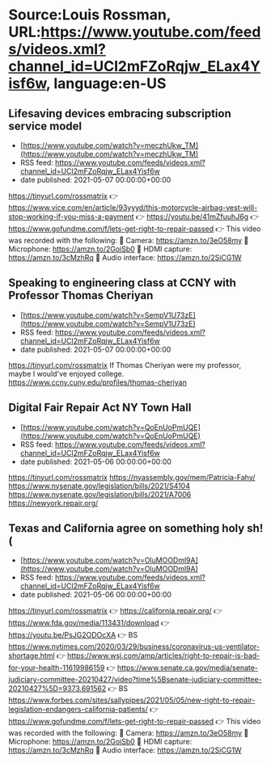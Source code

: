 # Source:Louis Rossman, URL:https://www.youtube.com/feeds/videos.xml?channel_id=UCl2mFZoRqjw_ELax4Yisf6w, language:en-US

## Lifesaving devices embracing subscription service model
 - [https://www.youtube.com/watch?v=meczhUkw_TM](https://www.youtube.com/watch?v=meczhUkw_TM)
 - RSS feed: https://www.youtube.com/feeds/videos.xml?channel_id=UCl2mFZoRqjw_ELax4Yisf6w
 - date published: 2021-05-07 00:00:00+00:00

https://tinyurl.com/rossmatrix
👉 https://www.vice.com/en/article/93yyyd/this-motorcycle-airbag-vest-will-stop-working-if-you-miss-a-payment
👉 https://youtu.be/41mZfuuhJ6g 
👉 https://www.gofundme.com/f/lets-get-right-to-repair-passed
👉 This video was recorded with the following:
🔵 Camera: https://amzn.to/3eO58my
🔵 Microphone: https://amzn.to/2GoiSb0
🔵 HDMI capture: https://amzn.to/3cMzhRq
🔵 Audio interface: https://amzn.to/2SiCG1W

## Speaking to engineering class at CCNY with Professor Thomas Cheriyan
 - [https://www.youtube.com/watch?v=SempV1U73zE](https://www.youtube.com/watch?v=SempV1U73zE)
 - RSS feed: https://www.youtube.com/feeds/videos.xml?channel_id=UCl2mFZoRqjw_ELax4Yisf6w
 - date published: 2021-05-07 00:00:00+00:00

https://tinyurl.com/rossmatrix
If Thomas Cheriyan were my professor, maybe I would've enjoyed college. https://www.ccny.cuny.edu/profiles/thomas-cheriyan

## Digital Fair Repair Act NY Town Hall
 - [https://www.youtube.com/watch?v=QoEnUoPmUQE](https://www.youtube.com/watch?v=QoEnUoPmUQE)
 - RSS feed: https://www.youtube.com/feeds/videos.xml?channel_id=UCl2mFZoRqjw_ELax4Yisf6w
 - date published: 2021-05-06 00:00:00+00:00

https://tinyurl.com/rossmatrix
https://nyassembly.gov/mem/Patricia-Fahy/
https://www.nysenate.gov/legislation/bills/2021/S4104
https://www.nysenate.gov/legislation/bills/2021/A7006
https://newyork.repair.org/

## Texas and California agree on something holy sh!(
 - [https://www.youtube.com/watch?v=OluMOODml9A](https://www.youtube.com/watch?v=OluMOODml9A)
 - RSS feed: https://www.youtube.com/feeds/videos.xml?channel_id=UCl2mFZoRqjw_ELax4Yisf6w
 - date published: 2021-05-06 00:00:00+00:00

https://tinyurl.com/rossmatrix
👉 https://california.repair.org/
👉 https://www.fda.gov/media/113431/download
👉 https://youtu.be/PsJG2ODOcXA
👉 BS https://www.nytimes.com/2020/03/29/business/coronavirus-us-ventilator-shortage.html
👉 https://www.wsj.com/amp/articles/right-to-repair-is-bad-for-your-health-11619986159
👉 https://www.senate.ca.gov/media/senate-judiciary-committee-20210427/video?time%5Bsenate-judiciary-committee-20210427%5D=9373.691562
👉 BS https://www.forbes.com/sites/sallypipes/2021/05/05/new-right-to-repair-legislation-endangers-california-patients/
👉 https://www.gofundme.com/f/lets-get-right-to-repair-passed
👉 This video was recorded with the following:
🔵 Camera: https://amzn.to/3eO58my
🔵 Microphone: https://amzn.to/2GoiSb0
🔵 HDMI capture: https://amzn.to/3cMzhRq
🔵 Audio interface: https://amzn.to/2SiCG1W

